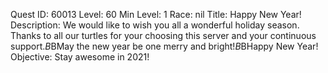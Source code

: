 Quest ID: 60013
Level: 60
Min Level: 1
Race: nil
Title: Happy New Year!
Description: We would like to wish you all a wonderful holiday season. Thanks to all our turtles for your choosing this server and your continuous support.$B$BMay the new year be one merry and bright!$B$BHappy New Year!
Objective: Stay awesome in 2021!
